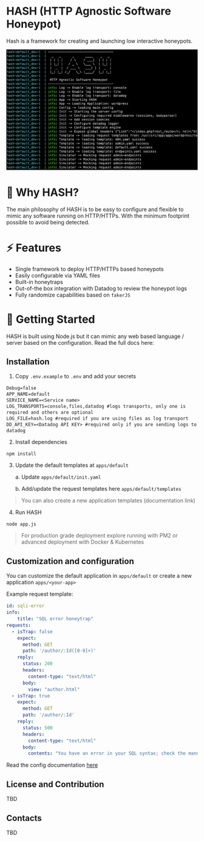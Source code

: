 # HASH (HTTP Agnostic Software Honeypot)
Hash is a framework for creating and launching low interactive honeypots. 


![HASH](./docs/hash-intro.png "HASH")

# 🌟 Why HASH?
The main philosophy of HASH is to be easy to configure and flexible to mimic any software running on HTTP/HTTPs. With the minimum footprint possible to avoid being detected.


# ⚡ Features

* Single framework to deploy HTTP/HTTPs based honeypots
* Easily configurable via YAML files
* Built-in honeytraps
* Out-of-the box integration with Datadog to review the honeypot logs
* Fully randomize capabilities based on `fakerJS`


# 🚀 Getting Started
HASH is built using Node.js but it can mimic any web based language / server based on the configuration. Read the full docs here:

## Installation

1. Copy `.env.example` to `.env` and add your secrets

```
Debug=false
APP_NAME=default
SERVICE_NAME=<Service name> 
LOG_TRANSPORTS=console,files,datadog #logs transports, only one is required and others are optional
LOG_FILE=hash.log #required if you are using files as log transport 
DD_API_KEY=<Datadog API KEY> #required only if you are sending logs to datadog
```

2. Install dependencies

```
npm install
```

3. Update the default templates at `apps/default`

    a. Update `apps/default/init.yaml`

    b. Add/update the request templates here `apps/default/templates`

> You can also create a new application templates (documentation link)


4. Run HASH

```
node app.js
```
> For production grade deployment explore running with PM2 or advanced deployment with Docker & Kubernetes


## Customization and configuration

You can customize the default application in `apps/default` or create a new application `apps/<your-app>`

Example request template:

```yaml
id: sqli-error
info:
    title: "SQL error honeytrap"
requests:
  - isTrap: false 
    expect:
      method: GET
      path: '/author/:Id([0-9]+)'
    reply:
      status: 200
      headers:
        content-type: "text/html"
      body: 
        view: "author.html"
  - isTrap: true 
    expect:
      method: GET
      path: '/author/:Id'
    reply:
      status: 500
      headers:
        content-type: "text/html"
      body: 
        contents: "You have an error in your SQL syntax; check the manual that corresponds to your MySQL server version for the right syntax to use near '' at line 2"
```

Read the config documentation [here](./docs/config.md)


## License and Contribution
TBD



## Contacts
TBD
